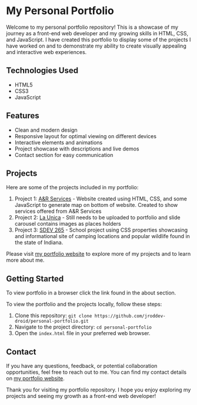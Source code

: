 # My Personal Portfolio

Welcome to my personal portfolio repository! This is a showcase of my journey as a front-end web developer and my growing skills in HTML, CSS, and JavaScript. I have created this portfolio to display some of the projects I have worked on and to demonstrate my ability to create visually appealing and interactive web experiences.

## Technologies Used

- HTML5
- CSS3
- JavaScript

## Features

- Clean and modern design
- Responsive layout for optimal viewing on different devices
- Interactive elements and animations
- Project showcase with descriptions and live demos
- Contact section for easy communication

## Projects

Here are some of the projects included in my portfolio:

1. Project 1: [A&R Services](https://aandrservices.org/) - Website created using HTML, CSS, and some JavaScript to generate map on bottom of website. Created to show services offered from A&R Services
2. Project 2: [La Unica](link-to-project) - Still needs to be uploaded to portfolio and slide carousel contains images as places holders
3. Project 3: [SDEV 265](link-to-project) - School project using CSS properties showcasing and informational site of camping locations and popular wildlife found in the state of Indiana.

Please visit [my portfolio website](link-to-portfolio) to explore more of my projects and to learn more about me.

## Getting Started

To view portfolio in a browser click the link found in the about section.

To view the portfolio and the projects locally, follow these steps:

1. Clone this repository: `git clone https://github.com/jroddev-droid/personal-portfolio.git`
2. Navigate to the project directory: `cd personal-portfolio`
3. Open the `index.html` file in your preferred web browser.

## Contact

If you have any questions, feedback, or potential collaboration opportunities, feel free to reach out to me. You can find my contact details on [my portfolio website](link-to-portfolio).

Thank you for visiting my portfolio repository. I hope you enjoy exploring my projects and seeing my growth as a front-end web developer!


